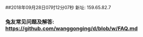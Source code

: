##2018年09月28日07时12分07秒 新址: 159.65.82.7
### 兔友常见问题及解答: https://github.com/wanggonging/d/blob/w/FAQ.md
